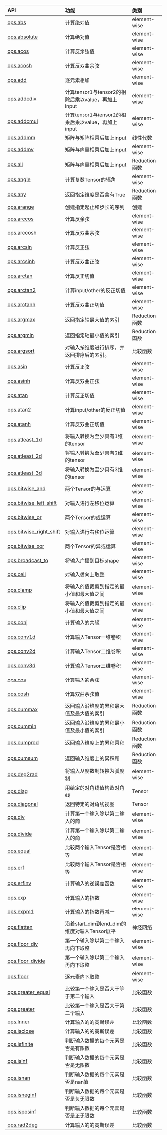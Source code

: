 
| API | 功能 | 类别 | 
|:--| :-- | :-- |
| [ops.abs](./ops.abs.ipynb) | 计算绝对值 |element-wise
| [ops.absolute](./ops.absolute.ipynb) | 计算绝对值 | element-wise
| [ops.acos](./ops.acos.ipynb) | 计算反余弦值 | element-wise
| [ops.acosh](./ops.acosh.ipynb) | 计算反双曲余弦 | element-wise
| [ops.add](./ops.add.ipynb) | 逐元素相加 | element-wise
| [ops.addcdiv](./ops.addcdiv.ipynb) | 计算tensor1与tensor2的相除后乘以value，再加上input | element-wise
| [ops.addcmul](./ops.addcmul.ipynb) | 计算tensor1与tensor2的相乘后乘以value，再加上input | element-wise
| [ops.addmm](./ops.addmm!!!.ipynb) | 矩阵与矩阵相乘后加上input | 线性代数
| [ops.addmv](./ops.addmv!!!.ipynb) | 矩阵与向量相乘后加上input | element-wise
| [ops.all](./ops.all.ipynb) | 矩阵与向量相乘后加上input | Reduction函数
| [ops.angle](./ops.angle.ipynb) | 计算复数Tensor的辐角 | element-wise
| [ops.any](./ops.any.ipynb) | 返回指定维度是否含有True | Reduction函数
| [ops.arange](./ops.arange.ipynb) | 创建指定起止和步长的序列 | 创建
| [ops.arccos](./ops.arccos.ipynb) | 计算反余弦 | element-wise
| [ops.arccosh](./ops.arccosh.ipynb) | 计算反双曲余弦 | element-wise
| [ops.arcsin](./ops.arcsinh.ipynb) | 计算反正弦 | element-wise
| [ops.arcsinh](./ops.arcsinh.ipynb) | 计算反双曲正弦 | element-wise
| [ops.arctan](./ops.arctan.ipynb) | 计算反正切值 | element-wise
| [ops.arctan2](./ops.arctan2.ipynb) | 计算input/other的反正切值 | element-wise
| [ops.arctanh](./ops.arctanh.ipynb) | 计算反双曲正切值 | element-wise
| [ops.argmax](./ops.argmax.ipynb) | 返回指定轴最大值的索引 | Reduction函数
| [ops.argmin](./ops.argmin.ipynb) | 返回指定轴最小值的索引 | Reduction函数
| [ops.argsort](./ops.argsort.ipynb) | 对输入按维度进行排序，并返回排序后的索引。 | 比较函数
| [ops.asin](./ops.asin.ipynb) | 计算反正弦 | element-wise
| [ops.asinh](./ops.asinh.ipynb) | 计算反双曲正弦 | element-wise
| [ops.atan](./ops.atan.ipynb) | 计算反正切值 | element-wise
| [ops.atan2](./ops.atan2.ipynb) | 计算input/other的反正切值 | element-wise
| [ops.atanh](./ops.atanh.ipynb) | 计算反双曲正切值 | element-wise
| [ops.atleast_1d](./ops.atleast_1d.ipynb) | 将输入转换为至少具有1维的tensor | element-wise
| [ops.atleast_2d](./ops.atleast_2d.ipynb) | 将输入转换为至少具有2维的tensor | element-wise
| [ops.atleast_3d](./ops.atleast_3d.ipynb) | 将输入转换为至少具有3维的tensor | element-wise
| [ops.bitwise_and](./ops.bitwise_and.ipynb) | 两个Tensor的与运算 | element-wise
| [ops.bitwise_left_shift](./ops.bitwise_left_shift.ipynb) | 对输入进行左移位运算 | element-wise
| [ops.bitwise_or](./ops.bitwise_or.ipynb) | 两个Tensor的或运算 | element-wise
| [ops.bitwise_right_shift](./ops.bitwise_right_shift.ipynb) | 对输入进行右移位运算 | element-wise
| [ops.bitwise_xor](./ops.bitwise_xor.ipynb) | 两个Tensor的异或运算 | element-wise
| [ops.broadcast_to](./ops.broadcast_to.ipynb) | 将输入广播到目标shape | element-wise
| [ops.ceil](./ops.ceil.ipynb) | 对输入做向上取整 | element-wise
| [ops.clamp](./ops.clamp.ipynb) | 将输入的值裁剪到指定的最小值和最大值之间 | element-wise
| [ops.clip](./ops.clip.ipynb) | 将输入的值裁剪到指定的最小值和最大值之间 | element-wise
| [ops.conj](./ops.conj.ipynb) | 计算输入的共轭 | element-wise
| [ops.conv1d](./ops.conv1d.ipynb) | 计算输入Tensor一维卷积 | element-wise
| [ops.conv2d](./ops.conv2d.ipynb) | 计算输入Tensor二维卷积 | element-wise
| [ops.conv3d](./ops.conv3d.ipynb) | 计算输入Tensor三维卷积 | element-wise
| [ops.cos](./ops.cos.ipynb) | 计算输入的余弦 | element-wise
| [ops.cosh](./ops.cosh.ipynb) | 计算双曲余弦值 | element-wise
| [ops.cummax](./ops.cummax.ipynb) | 返回输入沿维度的累积最大值及最大值的索引 | Reduction函数
| [ops.cummin](./ops.cummin.ipynb) | 返回输入沿维度的累积最小值及最小值的索引 | Reduction函数
| [ops.cumprod](./ops.cumprod.ipynb) | 返回输入维度上的累积乘积 | Reduction函数
| [ops.cumsum](./ops.cumsum.ipynb) | 返回输入维度上的累积和 | Reduction函数
| [ops.deg2rad](./ops.deg2rad.ipynb) | 将输入从度数制转换为弧度制 | element-wise
| [ops.diag](./ops.diag!!!.ipynb) | 用给定的对角线值构造对角线 | Tensor
| [ops.diagonal](./ops.diagonal.ipynb) |  返回特定的对角线视图 | Tensor
| [ops.div](./ops.div.ipynb) | 计算第一个输入除以第二输入的商 | element-wise
| [ops.divide](./ops.divide.ipynb) |  计算第一个输入除以第二输入的商 | element-wise
| [ops.equal](./ops.equal.ipynb) |  比较两个输入Tensor是否相等 | element-wise
| [ops.erf](./ops.erf.ipynb) |  比较两个输入Tensor是否相等 | element-wise
| [ops.erfinv](./ops.erfinv.ipynb) |  计算输入的逆误差函数 | element-wise
| [ops.exp](./ops.exp!!!.ipynb) |  计算输入的指数 | element-wise
| [ops.expm1](./ops.expm!.ipynb) | 计算输入的指数再减一 | element-wise
| [ops.flatten](./ops.flatten.ipynb) | 沿着start_dim到end_dim的维度对输入Tensor展平 | 神经网络
| [ops.floor_div](./ops.floor_div.ipynb) | 第一个输入除以第二个输入再向下取整 | element-wise
| [ops.floor_divide](./ops.floor_divide.ipynb) | 第一个输入除以第二个输入再向下取整 | element-wise
| [ops.floor](./ops.floor.ipynb) | 逐元素向下取整 | element-wise
| [ops.greater_equal](./ops.greater_equal.ipynb) |  比较第一个输入是否大于等于第二个输入 | 比较函数
| [ops.greater](./ops.greater.ipynb) |  比较第一个输入是否大于第二个输入 | 比较函数
| [ops.inner](./ops.inner.ipynb) | 计算输入的的高斯误差 | 比较函数
| [ops.isclose](./ops.isclose.ipynb) | 计算输入的的高斯误差 | 比较函数
| [ops.isfinite](./ops.isfinite.ipynb) | 判断输入数据的每个元素是否是有限数 | 比较函数
| [ops.isinf](./ops.isinf.ipynb) | 判断输入数据的每个元素是否是无限数 | 比较函数
| [ops.isnan](./ops.isnan.ipynb) | 判断输入数据的每个元素是否是nan值 | 比较函数
| [ops.isneginf](./ops.isneginf.ipynb) | 判断输入数据的每个元素是否是负无限数| 比较函数
| [ops.isposinf](./ops.isposinf.ipynb) | 判断输入数据的每个元素是否是正无限数 | 比较函数
| [ops.rad2deg](./ops.rad2deg.ipynb) | 计算输入的的高斯误差 | 比较函数

 
